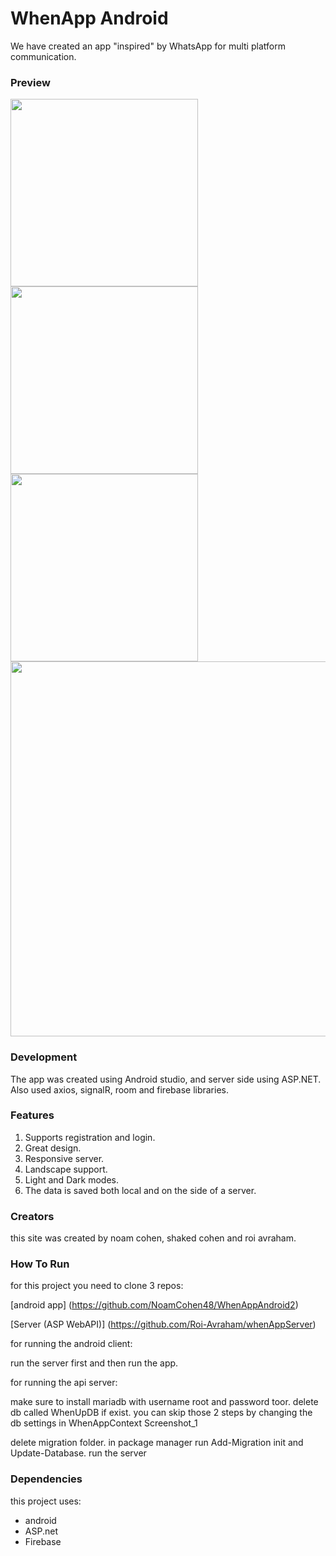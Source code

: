 # WhenApp Android
We have created an app "inspired" by WhatsApp for multi platform communication.

### Preview
<img src="https://user-images.githubusercontent.com/47411973/174489826-a74a391e-1f76-49de-a27a-4a14277b2d0b.png" width="300">
<img src="https://user-images.githubusercontent.com/47411973/174489926-fee402ab-90dd-40ec-9e0e-8ae92552d034.png" width="300">
<img src="https://user-images.githubusercontent.com/47411973/174489943-e99523a0-bd9e-406b-af0f-893bda131ccc.png" width="300">
<img src="https://user-images.githubusercontent.com/47411973/174489955-69e3a80f-14e1-4449-9f19-f2124378fd45.png" width="600">



### Development
The app was created using Android studio, and server side using ASP.NET.
Also used axios, signalR, room and firebase libraries. 

### Features
1. Supports registration and login.
2. Great design.
3. Responsive server.
4. Landscape support.
5. Light and Dark modes.
6. The data is saved both local and on the side of a server.

### Creators
this site was created by noam cohen, shaked cohen and roi avraham.

### How To Run

for this project you need to clone 3 repos:

[android app] (https://github.com/NoamCohen48/WhenAppAndroid2)

[Server (ASP WebAPI)] (https://github.com/Roi-Avraham/whenAppServer)

for running the android client:

run the server first and then run the app.

for running the api server:

make sure to install mariadb with username root and password toor.
delete db called WhenUpDB if exist.
you can skip those 2 steps by changing the db settings in WhenAppContext Screenshot_1

delete migration folder.
in package manager run Add-Migration init and Update-Database.
run the server

### Dependencies
this project uses:

- android
- ASP.net
- Firebase
